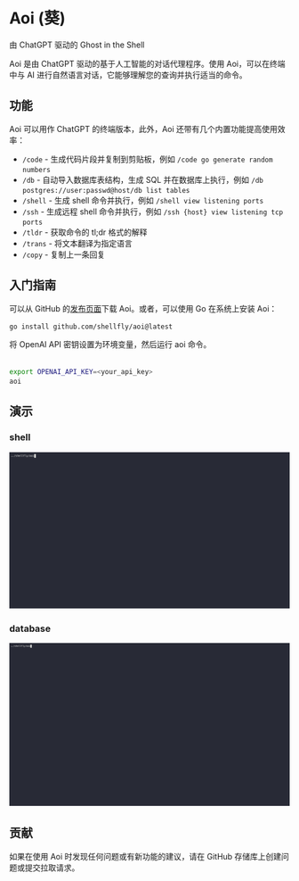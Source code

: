 # Aoi (葵)

由 ChatGPT 驱动的 Ghost in the Shell

Aoi 是由 ChatGPT 驱动的基于人工智能的对话代理程序。使用 Aoi，可以在终端中与 AI 进行自然语言对话，它能够理解您的查询并执行适当的命令。

## 功能
 Aoi 可以用作 ChatGPT 的终端版本，此外，Aoi 还带有几个内置功能提高使用效率：

- `/code` - 生成代码片段并复制到剪贴板，例如 `/code go generate random numbers`
- `/db` - 自动导入数据库表结构，生成 SQL 并在数据库上执行，例如 `/db postgres://user:passwd@host/db list tables`
- `/shell` - 生成 shell 命令并执行，例如 `/shell view listening ports`
- `/ssh` - 生成远程 shell 命令并执行，例如 `/ssh {host} view listening tcp ports`
- `/tldr` - 获取命令的 tl;dr 格式的解释
- `/trans` - 将文本翻译为指定语言
- `/copy` - 复制上一条回复

## 入门指南
可以从 GitHub 的[发布页面](https://github.com/shellfly/aoi/releases)下载 Aoi。或者，可以使用 Go 在系统上安装 Aoi：

```bash
go install github.com/shellfly/aoi@latest
```
将 OpenAI API 密钥设置为环境变量，然后运行 aoi 命令。

```bash

export OPENAI_API_KEY=<your_api_key>
aoi
```

## 演示
### shell
[![shell](/doc/shell.gif)](https://asciinema.org/a/XjCGaMNf8Qp2nQ1UDlehjm5AN)

### database
[![pg](/doc/pg.gif)](https://asciinema.org/a/568712)

## 贡献
如果在使用 Aoi 时发现任何问题或有新功能的建议，请在 GitHub 存储库上创建问题或提交拉取请求。
